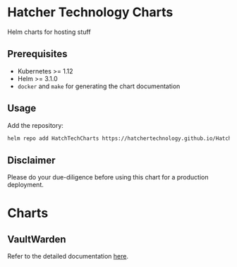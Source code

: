 # Hatcher Technology Charts

Helm charts for hosting stuff

## Prerequisites

- Kubernetes >= 1.12
- Helm >= 3.1.0
- `docker` and `make` for generating the chart documentation

## Usage

Add the repository:

```bash
helm repo add HatchTechCharts https://hatchertechnology.github.io/HatchTechCharts
```


## Disclaimer

Please do your due-diligence before using this chart for a production deployment.


# Charts

## VaultWarden

Refer to the detailed documentation [here](./charts/vaultwarden/README.md).